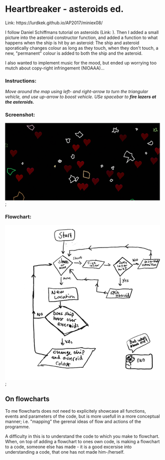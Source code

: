 <h1>Heartbreaker - asteroids ed.</h1>
Link: https://lurdkek.github.io/AP2017/miniex08/


I follow Daniel Schiffmans tutorial on asteroids (Link:   ). Then I added a small picture into the asteroid constructor function, and added a function to what happens when the ship is hit by an asteroid: The ship and asteroid sporatically changes colour as long as they touch, when they don't touch, a new, "permanent" colour is added to both the ship and the asteroid.

I also wanted to implement music for the mood, but ended up worrying too mutch about copy-right infringement (NIOAAA)...

<h3>Instructions:</h3>
<i>Move around the map using left- and right-arrow to turn the triangular vehicle, and use up-arrow to boost vehicle.
USe spacebar to <b>fire lazers at the asteroids.</b></i>

<h3>Screenshot:</h3>

![screenshot](https://github.com/LurdKek/AP2017/blob/gh-pages/miniex08/Capture08.PNG?raw=true);

<h3>Flowchart:</h3>

![screenshot](https://github.com/LurdKek/AP2017/blob/gh-pages/miniex08/flowchart.png?raw=true);

<h2>On flowcharts</h2>
To me flowcharts does not need to explicitely showcase all functions, events and parameters of the code, but is more usefull in a more conceptual manner; i.e. "mapping" the gerenal ideas of flow and actions of the programme.

A difficulty in this is to understand the code to which you make to flowchart. When, on top of adding a flowchart to ones own code, is making a flowchart to a code, someone else has made - it is a good excersise into understanding a code, that one has not made him-/herself.

